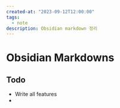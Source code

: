 ```yaml
---
created-at: "2023-09-12T12:00:00"
tags:
  - note
description: Obsidian markdown 정리
---
```

# Obsidian Markdowns
## Todo
- Write all features
- 
